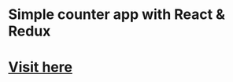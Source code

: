# Simple counter app with React & Redux
# [Visit here](https://aleixanadon.github.io/counter-app/ 'counter-app')

